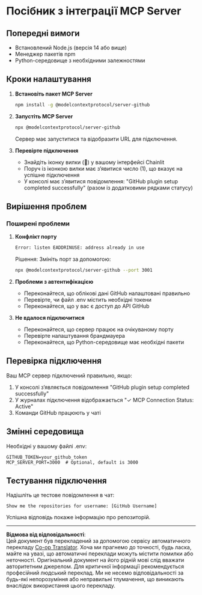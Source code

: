 <!--
CO_OP_TRANSLATOR_METADATA:
{
  "original_hash": "c4be907703b836d1a1c360db20da4de9",
  "translation_date": "2025-08-30T00:24:44+00:00",
  "source_file": "11-agentic-protocols/code_samples/github-mcp/MCP_SETUP.md",
  "language_code": "uk"
}
-->
# Посібник з інтеграції MCP Server

## Попередні вимоги
- Встановлений Node.js (версія 14 або вище)
- Менеджер пакетів npm
- Python-середовище з необхідними залежностями

## Кроки налаштування

1. **Встановіть пакет MCP Server**
   ```bash
   npm install -g @modelcontextprotocol/server-github
   ```

2. **Запустіть MCP Server**
   ```bash
   npx @modelcontextprotocol/server-github
   ```  
   Сервер має запуститися та відобразити URL для підключення.

3. **Перевірте підключення**
   - Знайдіть іконку вилки (🔌) у вашому інтерфейсі Chainlit  
   - Поруч із іконкою вилки має з’явитися число (1), що вказує на успішне підключення  
   - У консолі має з’явитися повідомлення: "GitHub plugin setup completed successfully" (разом із додатковими рядками статусу)

## Вирішення проблем

### Поширені проблеми

1. **Конфлікт порту**
   ```bash
   Error: listen EADDRINUSE: address already in use
   ```  
   Рішення: Змініть порт за допомогою:  
   ```bash
   npx @modelcontextprotocol/server-github --port 3001
   ```

2. **Проблеми з автентифікацією**
   - Переконайтеся, що облікові дані GitHub налаштовані правильно  
   - Перевірте, чи файл .env містить необхідні токени  
   - Переконайтеся, що у вас є доступ до API GitHub  

3. **Не вдалося підключитися**
   - Переконайтеся, що сервер працює на очікуваному порту  
   - Перевірте налаштування брандмауера  
   - Переконайтеся, що Python-середовище має необхідні пакети  

## Перевірка підключення

Ваш MCP сервер підключений правильно, якщо:  
1. У консолі з’являється повідомлення "GitHub plugin setup completed successfully"  
2. У журналах підключення відображається "✓ MCP Connection Status: Active"  
3. Команди GitHub працюють у чаті  

## Змінні середовища

Необхідні у вашому файлі .env:  
```
GITHUB_TOKEN=your_github_token
MCP_SERVER_PORT=3000  # Optional, default is 3000
```

## Тестування підключення

Надішліть це тестове повідомлення в чат:  
```
Show me the repositories for username: [GitHub Username]
```  
Успішна відповідь покаже інформацію про репозиторій.

---

**Відмова від відповідальності**:  
Цей документ був перекладений за допомогою сервісу автоматичного перекладу [Co-op Translator](https://github.com/Azure/co-op-translator). Хоча ми прагнемо до точності, будь ласка, майте на увазі, що автоматичні переклади можуть містити помилки або неточності. Оригінальний документ на його рідній мові слід вважати авторитетним джерелом. Для критичної інформації рекомендується професійний людський переклад. Ми не несемо відповідальності за будь-які непорозуміння або неправильні тлумачення, що виникають внаслідок використання цього перекладу.